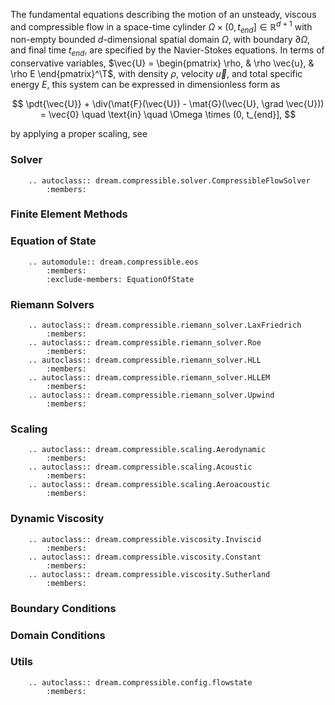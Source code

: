 The fundamental equations describing the motion of an unsteady, viscous and compressible flow in a space-time cylinder
$\Omega \times (0, t_{end}] \in \mathbb{R}^{d+1}$ with non-empty bounded $d$-dimensional spatial domain $\Omega$, with
boundary $\partial \Omega$, and final time $t_{end}$, are specified by the Navier-Stokes equations. In terms of
conservative variables, $\vec{U} = \begin{pmatrix} \rho, & \rho \vec{u}, & \rho E \end{pmatrix}^\T$, with density $\rho$, velocity $\vec{u}$, and total specific energy $E$,
this system can be expressed in dimensionless form as

$$
\pdt{\vec{U}} + \div(\mat{F}(\vec{U}) - \mat{G}(\vec{U}, \grad \vec{U})) = \vec{0} \quad \text{in} \quad \Omega \times (0, t_{end}],
$$

by applying a proper scaling, see 

### Solver
```{eval-rst}
    .. autoclass:: dream.compressible.solver.CompressibleFlowSolver
        :members:
``` 


### Finite Element Methods


### Equation of State
```{eval-rst}
    .. automodule:: dream.compressible.eos
        :members:
        :exclude-members: EquationOfState
``` 

### Riemann Solvers
```{eval-rst}
    .. autoclass:: dream.compressible.riemann_solver.LaxFriedrich
        :members:
    .. autoclass:: dream.compressible.riemann_solver.Roe
        :members:
    .. autoclass:: dream.compressible.riemann_solver.HLL
        :members:
    .. autoclass:: dream.compressible.riemann_solver.HLLEM
        :members:
    .. autoclass:: dream.compressible.riemann_solver.Upwind
        :members:
``` 

### Scaling
```{eval-rst}
    .. autoclass:: dream.compressible.scaling.Aerodynamic
        :members:
    .. autoclass:: dream.compressible.scaling.Acoustic
        :members:
    .. autoclass:: dream.compressible.scaling.Aeroacoustic
        :members:
``` 

### Dynamic Viscosity
```{eval-rst}
    .. autoclass:: dream.compressible.viscosity.Inviscid
        :members:
    .. autoclass:: dream.compressible.viscosity.Constant
        :members:
    .. autoclass:: dream.compressible.viscosity.Sutherland
        :members:
``` 

### Boundary Conditions

### Domain Conditions

### Utils
```{eval-rst}
    .. autoclass:: dream.compressible.config.flowstate
        :members:
``` 